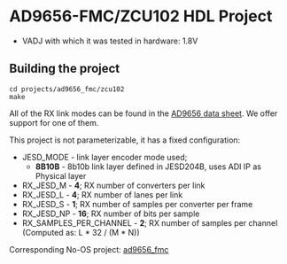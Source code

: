 <!-- no_build_example, no_dts -->

# AD9656-FMC/ZCU102 HDL Project

- VADJ with which it was tested in hardware: 1.8V

## Building the project

```
cd projects/ad9656_fmc/zcu102
make
```

All of the RX link modes can be found in the [AD9656 data sheet](https://www.analog.com/media/en/technical-documentation/data-sheets/AD9656.pdf). We offer support for one of them.

This project is not parameterizable, it has a fixed configuration:

- JESD_MODE - link layer encoder mode used; 
  - **8B10B** - 8b10b link layer defined in JESD204B, uses ADI IP as Physical layer
- RX_JESD_M - **4**; RX number of converters per link
- RX_JESD_L - **4**; RX number of lanes per link
- RX_JESD_S - **1**; RX number of samples per converter per frame
- RX_JESD_NP - **16**; RX number of bits per sample
- RX_SAMPLES_PER_CHANNEL - **2**; RX number of samples per channel (Computed as: L * 32 / (M * N))

Corresponding No-OS project: [ad9656_fmc](https://github.com/analogdevicesinc/no-OS/tree/main/projects/ad9656_fmc)

